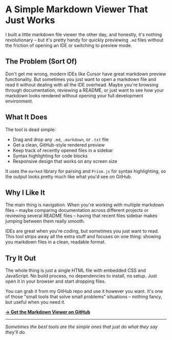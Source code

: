 # A Simple Markdown Viewer That Just Works

I built a little markdown file viewer the other day, and honestly, it's nothing revolutionary – but it's pretty handy for quickly previewing `.md` files without the friction of opening an IDE or switching to preview mode.

## The Problem (Sort Of)

Don't get me wrong, modern IDEs like Cursor have great markdown preview functionality. But sometimes you just want to open a markdown file and read it without dealing with all the IDE overhead. Maybe you're browsing through documentation, reviewing a README, or just want to see how your markdown looks rendered without opening your full development environment.

## What It Does

The tool is dead simple:
- Drag and drop any `.md`, `.markdown`, or `.txt` file
- Get a clean, GitHub-style rendered preview
- Keep track of recently opened files in a sidebar
- Syntax highlighting for code blocks
- Responsive design that works on any screen size

It uses the `marked` library for parsing and `Prism.js` for syntax highlighting, so the output looks pretty much like what you'd see on GitHub.

## Why I Like It

The main thing is navigation. When you're working with multiple markdown files – maybe comparing documentation across different projects or reviewing several README files – having that recent files sidebar makes jumping between them really smooth. 

IDEs are great when you're coding, but sometimes you just want to read. This tool strips away all the extra stuff and focuses on one thing: showing you markdown files in a clean, readable format.

## Try It Out

The whole thing is just a single HTML file with embedded CSS and JavaScript. No build process, no dependencies to install, no setup. Just open it in your browser and start dropping files.

You can grab it from my GitHub repo and use it however you want. It's one of those "small tools that solve small problems" situations – nothing fancy, but useful when you need it.

[**→ Get the Markdown Viewer on GitHub**](https://github.com/your-username/md-file-viewer)

---

*Sometimes the best tools are the simple ones that just do what they say they'll do.*